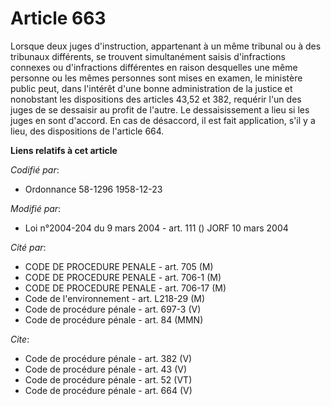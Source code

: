# Article 663

Lorsque deux juges d'instruction, appartenant à un même tribunal ou à des tribunaux différents, se trouvent simultanément
saisis d'infractions connexes ou d'infractions différentes en raison desquelles une même personne ou les mêmes personnes sont
mises en examen, le ministère public peut, dans l'intérêt d'une bonne administration de la justice et nonobstant les
dispositions des articles 43,52 et 382, requérir l'un des juges de se dessaisir au profit de l'autre. Le dessaisissement a
lieu si les juges en sont d'accord. En cas de désaccord, il est fait application, s'il y a lieu, des dispositions de
l'article 664.

**Liens relatifs à cet article**

_Codifié par_:

  - Ordonnance 58-1296 1958-12-23

_Modifié par_:

  - Loi n°2004-204 du 9 mars 2004 - art. 111 () JORF 10 mars 2004

_Cité par_:

  - CODE DE PROCEDURE PENALE - art. 705 (M)
  - CODE DE PROCEDURE PENALE - art. 706-1 (M)
  - CODE DE PROCEDURE PENALE - art. 706-17 (M)
  - Code de l'environnement - art. L218-29 (M)
  - Code de procédure pénale - art. 697-3 (V)
  - Code de procédure pénale - art. 84 (MMN)

_Cite_:

  - Code de procédure pénale - art. 382 (V)
  - Code de procédure pénale - art. 43 (V)
  - Code de procédure pénale - art. 52 (VT)
  - Code de procédure pénale - art. 664 (V)
